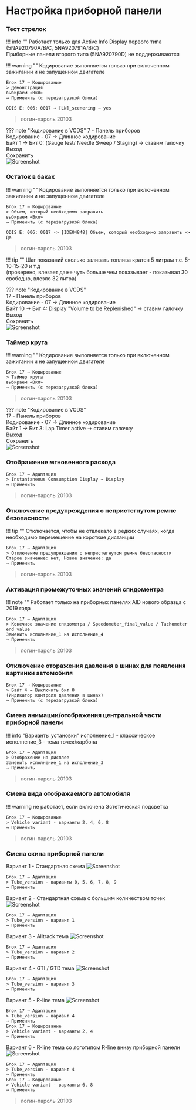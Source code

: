 # Настройка приборной панели

### Тест стрелок

!!! info ""
    Работает только для Active Info Display первого типа (5NA920790A/B/C, 5NA920791A/B/C)  
    Приборные панели второго типа (5NA920790D) не поддерживаются

!!! warning ""
    Кодирование выполняется только при включенном зажигании и не запущенном двигателе

```
Блок 17 → Кодирование
> Демонстрация
выбираем «Вкл»
→ Применить (с перезагрузкой блока)
```
```
ODIS E: 006: 0017 → [LN]_scenering → yes
```
	
> логин-пароль 20103
  
??? note "Кодирование в VCDS"
    7 - Панель приборов  
    Кодирование - 07 → Длинное кодирование  
    Байт 1 → Бит 0: (Gauge test/ Needle Sweep / Staging) → ставим галочку  
    Выход  
    Сохранить  
    ![Screenshot](../images/staging.jpg)
  
### Остаток в баках

!!! warning ""
    Кодирование выполняется только при включенном зажигании и не запущенном двигателе

```   
Блок 17 → Кодирование  
> Объем, который необходимо заправить
выбираем «Вкл»
→ Применить (с перезагрузкой блока)
```
```
ODIS E: 006: 0017 -> [IDE04848] Объем, который необходимо заправить -> Да
```
    
> логин-пароль 20103
    
!!! tip ""
    Шаг показаний сколько заливать топлива кратен 5 литрам т.е. 5-10-15-20 и т.д  
    (проверено, влезает даже чуть больше чем показывает - показывал 30 свободно, влезло 32 литра)
    
??? note "Кодирование в VCDS"    
    17 - Панель приборов  
    Кодирование - 07 → Длинное кодирование  
    Байт 10 → Бит 4: Display "Volume to be Replenished" → ставим галочку  
    Выход  
    Сохранить  
    ![Screenshot](../images/refill.jpg)
    
### Таймер круга

!!! warning ""
    Кодирование выполняется только при включенном зажигании и не запущенном двигателе

```
Блок 17 → Кодирование  
> Таймер круга
выбираем «Вкл»
→ Применить (с перезагрузкой блока)
```

> логин-пароль 20103

??? note "Кодирование в VCDS"    
    17 - Панель приборов  
    Кодирование - 07 → Длинное кодирование  
    Байт 1 → Бит 3: Lap Timer active → ставим галочку  
    Выход  
    Сохранить  
    ![Screenshot](../images/staging.jpg) 
    
### Отображение мгновенного расхода

```
Блок 17 → Адаптация  
> Instantaneous Consumption Display → Display
→ Применить
```

> логин-пароль 20103

### Отключение предупреждения о непристегнутом ремне безопасности

!!! tip ""
    Отключается, чтобы не отвлекало в редких случаях, когда необходимо перемещение на короткие дистанции

```
Блок 17 → Адаптация  
> Отключение предупреждения о непристегнутом ремне безопасности
Старое значение: нет, Новое значение: да
→ Применить
```

> логин-пароль 20103
    
### Активация промежуточных значений спидоментра

!!! note ""
    Работает только на приборных панелях AID нового образца с 2019 года

```
Блок 17 → Адаптация  
> Конечное значение спидометра / Speedometer_final_value / Tachometer end value
Заменить исполнение_1 на исполнение_4
→ Применить
```

> логин-пароль 20103

### Отключение оторажения давления в шинах для появления картинки автомобиля

```
Блок 17 → Кодирование  
> Байт 4 → Выключить бит 0
(Индикатор контроля давления в шинах)
→ Применить (с перезагрузкой блока)
```

### Смена анимации/отображения центральной части приборной панели

!!! info "Варианты установки"
    исполнение_1 - классическое
    исполнение_3 - тема точек/карбона

```
Блок 17 → Адаптация  
> Отображение на дисплее
Заменить исполнение_1 на исполнение_3
→ Применить
```

> логин-пароль 20103

### Смена вида отображаемого автомобиля

!!! warning
    не работает, если включена Эстетическая подсветка

```
Блок 17 → Кодирование  
> Vehicle variant - варианты 2, 4, 6, 8
→ Применить
```

> логин-пароль 20103

### Смена скина приборной панели

Вариант 1 - Стандартная схема
![Screenshot](../images/AID-themes/StandartTheme.jpg)
```
Блок 17 → Адаптация  
> Tube_version - варианты 0, 5, 6, 7, 8, 9
→ Применить
```

Вариант 2 - Стандартная схема c большим количеством точек
![Screenshot](../images/AID-themes/StandartThemeMoreDots.jpg)
```
Блок 17 → Адаптация  
> Tube_version - вариант 1
→ Применить
```

Вариант 3 - Alltrack тема
![Screenshot](../images/AID-themes/AllTrackTheme.jpg)
```
Блок 17 → Адаптация  
> Tube_version - вариант 2
→ Применить
```

Вариант 4 - GTI / GTD тема
![Screenshot](../images/AID-themes/GTITheme.jpg)
```
Блок 17 → Адаптация  
> Tube_version - вариант 3
→ Применить
```

Вариант 5 - R-line тема
![Screenshot](../images/AID-themes/RTheme.jpg)
```
Блок 17 → Адаптация  
> Tube_version - вариант 4
→ Применить
Блок 17 → Кодирование  
> Vehicle variant - варианты 2, 4
→ Применить
```

Вариант 6 - R-line тема со логотипом R-line внизу приборной панели
![Screenshot](../images/AID-themes/RThemeWithLogo.jpg)
```
Блок 17 → Адаптация  
> Tube_version - вариант 4
→ Применить
Блок 17 → Кодирование  
> Vehicle variant - варианты 6, 8
→ Применить
```

> логин-пароль 20103